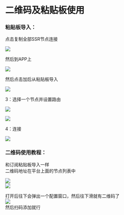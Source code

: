 # 二维码及粘贴板使用

### 粘贴板导入：

 点击复制全部SSR节点连接

![](https://puui.qpic.cn/fans_admin/0/3_1605723099_1571473064094/0)

 然后到APP上  

![](https://keyun.me/images/c_android_2.jpg)

然后点击加后从粘贴板导入

![](https://ae01.alicdn.com/kf/Hd33f476e2d1748b88c90fd991319eb70R.jpg)

3：选择一个节点并设置路由

![](https://keyun.me/images/c_android_6.jpg)

![](https://keyun.me/images/c_android_7.jpg)

  
4：连接

![](https://keyun.me/images/c_android_8.jpg)

### 二维码使用教程：

  和订阅粘贴板导入一样  
二维码地址在平台上面的节点列表中

  
![](https://puui.qpic.cn/fans_admin/0/3_118841988_1571473177748/0)  
![](https://ae01.alicdn.com/kf/H2076453f709f429a93c7868904987d5dF.jpg)  
  
打开后往下会弹出一个配置窗口，然后往下滑就有二维码了  
![](https://puui.qpic.cn/fans_admin/0/3_131288061_1571473225814/0)  
然后扫码添加就行

